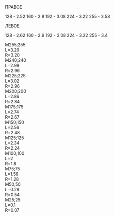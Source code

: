 
ПРАВОЕ 

 128 - 2.52
 160 - 2.8
 192 - 3.08
 224 - 3.22
 255 - 3.58


ЛЕВОЕ 

 128 - 2.62
 160 - 2.9
 192 - 3.08
 224 - 3.22
 255 - 3.4

M255;255  
L=3.20  
R=3.20  
M240;240  
L=2.99  
R=2.96  
M225;225  
L=3.02  
R=2.96  
M200;200  
L=2.86  
R=2.84  
M175;175  
L=2.74  
R=2.67  
M150;150  
L=2.56  
R=2.48  
M125;125  
L=2.34  
R=2.24  
M100;100  
L=2  
R=1.8  
M75;75  
L=1.56  
R=1.28  
M50;50  
L=0.28  
R=0.54  
M25;25  
L=0.1  
R=0.07  
